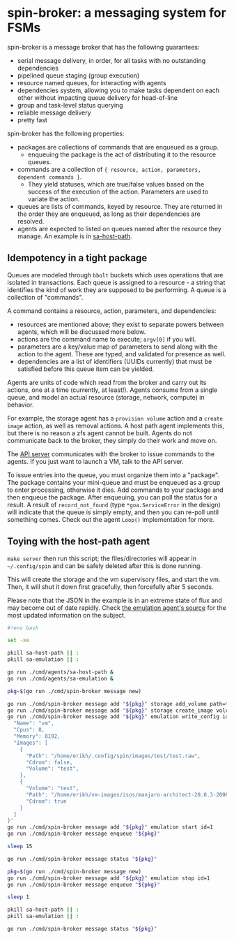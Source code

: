 # spin-broker: a messaging system for FSMs

spin-broker is a message broker that has the following guarantees:

- serial message delivery, in order, for all tasks with no outstanding dependencies
- pipelined queue staging (group execution)
- resource named queues, for interacting with agents
- dependencies system, allowing you to make tasks dependent on each other
  without impacting queue delivery for head-of-line
- group and task-level status querying
- reliable message delivery
- pretty fast

spin-broker has the following properties:

- packages are collections of commands that are enqueued as a group.
  - enqueuing the package is the act of distributing it to the resource queues.
- commands are a collection of `{ resource, action, parameters, dependent commands }`.
  - They yield statuses, which are true/false values based on the success of
    the execution of the action. Parameters are used to variate the action.
- queues are lists of commands, keyed by resource. They are returned in the
  order they are enqueued, as long as their dependencies are resolved.
- agents are expected to listed on queues named after the resource they manage.
  An example is in [sa-host-path](../agents/sa-host-path).

## Idempotency in a tight package

Queues are modeled through `bbolt` buckets which uses operations that are
isolated in transactions. Each queue is assigned to a resource - a string that
identifies the kind of work they are supposed to be performing. A queue is a
collection of "commands".

A command contains a resource, action, parameters, and dependencies:

- resources are mentioned above; they exist to separate powers between agents,
  which will be discussed more below.
- actions are the command name to execute; `argv[0]` if you will.
- parameters are a key/value map of parameters to send along with the action to
  the agent. These are typed, and validated for presence as well.
- dependencies are a list of identifiers (UUIDs currently) that must be
  satisfied before this queue item can be yielded.

Agents are units of code which read from the broker and carry out its actions,
one at a time (currently, at least!). Agents consume from a single queue, and
model an actual resource (storage, network, compute) in behavior.

For example, the storage agent has a `provision volume` action and a
`create image` action, as well as removal actions. A host path agent implements
this, but there is no reason a zfs agent cannot be built. Agents do not
communicate back to the broker, they simply do their work and move on.

The [API server](../spin-apiserver) communicates with the broker to issue
commands to the agents. If you just want to launch a VM, talk to the API
server.

To issue entries into the queue, you must organize them into a "package". The
package contains your mini-queue and must be enqueued as a group to enter
processing, otherwise it dies. Add commands to your package and then enqueue
the package. After enqueuing, you can poll the status for a result. A result of
`record_not_found` (type `*goa.ServiceError` in the design) will indicate that
the queue is simply empty, and then you can re-poll until something comes.
Check out the agent `Loop()` implementation for more.

## Toying with the host-path agent

`make server` then run this script; the files/directories will appear in
`~/.config/spin` and can be safely deleted after this is done running.

This will create the storage and the vm supervisory files, and start the vm.
Then, it will shut it down first gracefully, then forcefully after 5 seconds.

Please note that the JSON in the example is in an extreme state of flux and may
become out of date rapidly. Check [the emulation agent's source](../../pkg/resources/emulation)
for the most updated information on the subject.

```bash
#!env bash

set -xe

pkill sa-host-path || :
pkill sa-emulation || :

go run ./cmd/agents/sa-host-path &
go run ./cmd/agents/sa-emulation &

pkg=$(go run ./cmd/spin-broker message new)

go run ./cmd/spin-broker message add "${pkg}" storage add_volume path=test
go run ./cmd/spin-broker message add "${pkg}" storage create_image volume_path=test image_name=test.raw image_size=50
go run ./cmd/spin-broker message add "${pkg}" emulation write_config id=1 'vm={
  "Name": "vm",
  "Cpus": 8,
  "Memory": 8192,
  "Images": [
    {
      "Path": "/home/erikh/.config/spin/images/test/test.raw",
      "Cdrom": false,
      "Volume": "test",
    },
    {
      "Volume": "test",
      "Path": "/home/erikh/vm-images/isos/manjaro-architect-20.0.3-200607-linux56.iso",
      "Cdrom": true
    }
  ]
}'
go run ./cmd/spin-broker message add "${pkg}" emulation start id=1
go run ./cmd/spin-broker message enqueue "${pkg}"

sleep 15

go run ./cmd/spin-broker message status "${pkg}"

pkg=$(go run ./cmd/spin-broker message new)
go run ./cmd/spin-broker message add "${pkg}" emulation stop id=1
go run ./cmd/spin-broker message enqueue "${pkg}"

sleep 1

pkill sa-host-path || :
pkill sa-emulation || :

go run ./cmd/spin-broker message status "${pkg}"
```
